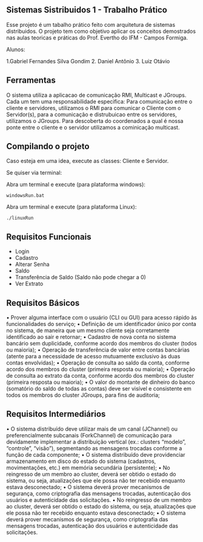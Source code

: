 ## Sistemas Sistribuidos 1 - Trabalho Prático
Esse projeto é um tabalho prático feito com arquitetura de sistemas distribuidos.
O projeto tem como objetivo aplicar os conceitos demostrados nas aulas teoricas e práticas do
Prof. Evertho do IFM - Campos Formiga.

Alunos:

1.Gabriel Fernandes Silva Gondim
2. Daniel Antônio
3. Luiz Otávio

## Ferramentas
O sistema utiliza a aplicacao de comunicação RMI, Multicast e JGroups.
Cada um tem uma responsabilidade especifica:
Para comunicação entre o cliente e servidores, utilizamos o RMI para comunicar o Cliente com o Servidor(s),
para a comunicação e distrubuicao entre os servidores, utilizamos o JGroups. Para descoberta do coordenados a qual é nossa
ponte entre o cliente e o servidor utilizamos a cominicação multicast.

## Compilando o projeto

Caso esteja em uma idea, execute as classes: Cliente e Servidor.

Se quiser via terminal:

Abra um terminal e execute (para plataforma windows):

    windowsRun.bat


 Abra um terminal e execute (para plataforma Linux):
    
    ./linuxRun

## Requisitos Funcionais

- Login
- Cadastro
- Alterar Senha
- Saldo
- Transferência de Saldo (Saldo não pode chegar a 0)
- Ver Extrato

## Requisitos Básicos

• Prover alguma interface com o usuário (CLI ou GUI) para acesso rápido às funcionalidades do
serviço;
• Definição de um identificador único por conta no sistema, de maneira que um mesmo cliente seja
corretamente identificado ao sair e retornar;
• Cadastro de nova conta no sistema bancário sem duplicidade, conforme acordo dos membros do
cluster (todos ou maioria);
• Operação de transferência de valor entre contas bancárias (atente para a necessidade de acesso
mutuamente exclusivo às duas contas envolvidas);
• Operação de consulta ao saldo da conta, conforme acordo dos membros do cluster (primeira resposta
ou maioria);
• Operação de consulta ao extrato da conta, conforme acordo dos membros do cluster (primeira
resposta ou maioria);
• O valor do montante de dinheiro do banco (somatório do saldo de todas as contas) deve ser visível e
consistente em todos os membros do cluster JGroups, para fins de auditoria;

## Requisitos Intermediários

• O sistema distribuído deve utilizar mais de um canal (JChannel) ou preferencialmente subcanais
(ForkChannel) de comunicação para devidamente implementar a distribuição vertical (ex.: clusters
“modelo”, “controle”, “visão”), segmentando as mensagens trocadas conforme a função de cada
componente;
• O sistema distribuído deve providenciar armazenamento em disco do estado do sistema (cadastros,
movimentações, etc.) em memória secundária (persistente);
• No reingresso de um membro ao cluster, deverá ser obtido o estado do sistema, ou seja, atualizações
que ele possa não ter recebido enquanto estava desconectado;
• O sistema deverá prover mecanismos de segurança, como criptografia das mensagens trocadas,
autenticação dos usuários e autenticidade das solicitações.
• No reingresso de um membro ao cluster, deverá ser obtido o estado do sistema, ou seja, atualizações
que ele possa não ter recebido enquanto estava desconectado;
• O sistema deverá prover mecanismos de segurança, como criptografia das mensagens trocadas,
autenticação dos usuários e autenticidade das solicitações.

